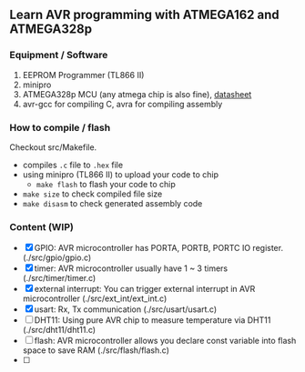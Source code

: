 ## Learn AVR programming with ATMEGA162 and ATMEGA328p

### Equipment / Software

1. EEPROM Programmer (TL866 II)
2. minipro 
3. ATMEGA328p MCU (any atmega chip is also fine), [datasheet](https://ww1.microchip.com/downloads/en/DeviceDoc/Atmel-2513-8-bit-AVR-Microntroller-ATmega162_Datasheet.pdf)
4. avr-gcc for compiling C, avra for compiling assembly

### How to compile / flash

Checkout src/Makefile.

* compiles `.c` file to `.hex` file
* using minipro (TL866 II) to upload your code to chip
  * `make flash` to flash your code to chip
* `make size` to check compiled file size
* `make disasm` to check generated assembly code

### Content (WIP)

- [x] GPIO: AVR microcontroller has PORTA, PORTB, PORTC IO register. (./src/gpio/gpio.c)
- [x] timer: AVR microcontroller usually have 1 ~ 3 timers (./src/timer/timer.c)
- [x] external interrupt: You can trigger external interrupt in AVR microcontroller (./src/ext_int/ext_int.c) 
- [x] usart: Rx, Tx communication (./src/usart/usart.c)
- [ ] DHT11: Using pure AVR chip to measure temperature via DHT11 (./src/dht11/dht11.c)
- [ ] flash: AVR microcontroller allows you declare const variable into flash space to save RAM (./src/flash/flash.c)
- [ ] 